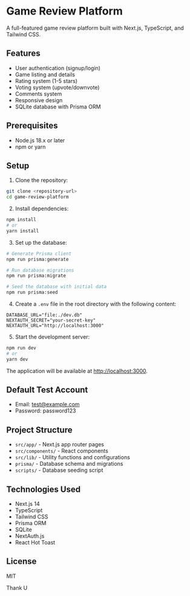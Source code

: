 # Game Review Platform

A full-featured game review platform built with Next.js, TypeScript, and Tailwind CSS.

## Features

- User authentication (signup/login)
- Game listing and details
- Rating system (1-5 stars)
- Voting system (upvote/downvote)
- Comments system
- Responsive design
- SQLite database with Prisma ORM

## Prerequisites

- Node.js 18.x or later
- npm or yarn

## Setup

1. Clone the repository:
```bash
git clone <repository-url>
cd game-review-platform
```

2. Install dependencies:
```bash
npm install
# or
yarn install
```

3. Set up the database:
```bash
# Generate Prisma client
npm run prisma:generate

# Run database migrations
npm run prisma:migrate

# Seed the database with initial data
npm run prisma:seed
```

4. Create a `.env` file in the root directory with the following content:
```env
DATABASE_URL="file:./dev.db"
NEXTAUTH_SECRET="your-secret-key"
NEXTAUTH_URL="http://localhost:3000"
```

5. Start the development server:
```bash
npm run dev
# or
yarn dev
```

The application will be available at [http://localhost:3000](http://localhost:3000).

## Default Test Account

- Email: test@example.com
- Password: password123

## Project Structure

- `src/app/` - Next.js app router pages
- `src/components/` - React components
- `src/lib/` - Utility functions and configurations
- `prisma/` - Database schema and migrations
- `scripts/` - Database seeding script

## Technologies Used

- Next.js 14
- TypeScript
- Tailwind CSS
- Prisma ORM
- SQLite
- NextAuth.js
- React Hot Toast

## License

MIT

Thank U

